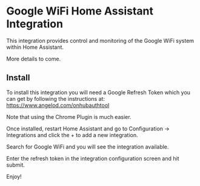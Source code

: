 # Google WiFi Home Assistant Integration

This integration provides control and monitoring of the Google WiFi system within Home Assistant.

More details to come.

## Install

To install this integration you will need a Google Refresh Token which you can get by following the instructions at: https://www.angelod.com/onhubauthtool

Note that using the Chrome Plugin is much easier.

Once installed, restart Home Assistant and go to Configuration -> Integrations and click the + to add a new integration.

Search for Google WiFi and you will see the integration available.

Enter the refresh token in the integration configuration screen and hit submit.

Enjoy!